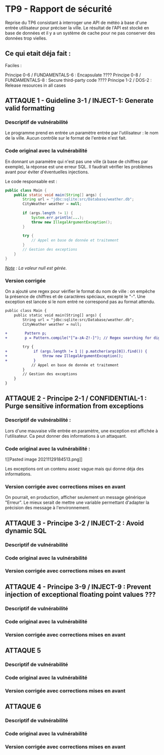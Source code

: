 # TP9 - Rapport de sécurité

Reprise du TP6 consistant à interroger une API de météo à base d'une entrée utilisateur pour préciser la ville. Le résultat de l'API est stocké en base de données et il y a un système de cache pour ne pas conserver des données trop vielles.





Ce qui etait déja fait : 
- 



Faciles : 

Principe 0-6 / FUNDAMENTALS-6 : Encapsulate ????
Principe 0-8 / FUNDAMENTALS-8 : Secure third-party code ????
Principe 1-2 / DOS-2 : Release resources in all cases


## ATTAQUE 1 - Guideline 3-1 / INJECT-1: Generate valid formatting

### Descriptif de vulnérabilité 
Le programme prend en entrée un paramètre entrée par l'utilisateur : le nom de la ville. Aucun contrôle sur le format de l'entrée n'est fait.

### Code original avec la vulnérabilité
En donnant un paramètre qui n'est pas une ville (à base de chiffres par exemple), la réponse est une erreur SQL. Il faudrait vérifier les problèmes avant pour éviter d'éventuelles injections.

Le code responsable est : 
```Java
public class Main {  
    public static void main(String[] args) {  
        String url = "jdbc:sqlite:src/Database/weather.db";
        CityWeather weather = null;  
        
        if (args.length != 1) {
            System.err.println(...);
            throw new IllegalArgumentException();
        }
  
        try {
            // Appel en base de donnée et traitement
        }
        // Gestion des exceptions
    }
}
```

*<u>Note</u> : La valeur null est gérée.*

### Version corrigée
On a ajouté une regex pour vérifier le format du nom de ville : on empêche la présence de chiffres et de caractères spéciaux, excepté le "-". Une exception est lancée si le nom entré ne correspond pas au format attendu.

```diff
public class Main {
    public static void main(String[] args) {
        String url = "jdbc:sqlite:src/Database/weather.db";
        CityWeather weather = null;
        
+        Pattern p;
+        p = Pattern.compile("[^a-zA-Z!-]"); // Regex searching for digit or special character except "-"

        try {
+            if (args.length != 1 || p.matcher(args[0]).find()) {
+                throw new IllegalArgumentException();
+            }
            // Appel en base de donnée et traitement
        }
        // Gestion des exceptions
    }
}
```




## ATTAQUE 2 - Principe 2-1 / CONFIDENTIAL-1 : Purge sensitive information from exceptions
### Descriptif de vulnérabilité : 
Lors d'une mauvaise ville entrée en paramètre, une exception est affichée à l'utilisateur. Ca peut donner des informations à un attaquant.


### Code original avec la vulnérabilité : 

![[Pasted image 20211129184513.png]]

Les exceptions ont un contenu assez vague mais qui donne déja des informations.


### Version corrigée avec corrections mises en avant
On pourrait, en production, afficher seulement un message générique "Erreur". Le mieux serait de mettre une variable permettant d'adapter la précision des message à l'environnement.


## ATTAQUE 3 - Principe 3-2 / INJECT-2 : Avoid dynamic SQL
### Descriptif de vulnérabilité


### Code original avec la vulnérabilité


### Version corrigée avec corrections mises en avant


## ATTAQUE 4 - Principe 3-9 / INJECT-9 : Prevent injection of exceptional floating point values ???
### Descriptif de vulnérabilité


### Code original avec la vulnérabilité


### Version corrigée avec corrections mises en avant


## ATTAQUE 5
### Descriptif de vulnérabilité


### Code original avec la vulnérabilité


### Version corrigée avec corrections mises en avant


## ATTAQUE 6
### Descriptif de vulnérabilité


### Code original avec la vulnérabilité


### Version corrigée avec corrections mises en avant


